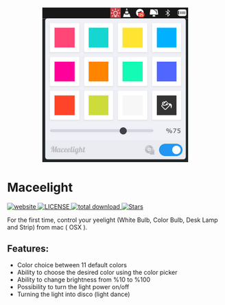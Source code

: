 <p align="center">
  <img src="https://raw.githubusercontent.com/mohammad1ta/maceelight/master/demo.jpg" title="Application Demo" alt="Application demo" width="340" />
</p>

# Maceelight

<div>
  <!-- Version -->
  <a href="https://marktext.github.io/website">
    <img src="https://badge.fury.io/gh/mohammad1ta%2Fmaceelight.svg" alt="website">
  </a>
  <!-- License -->
  <a href="https://github.com/mohammad1ta/maceelight/blob/master/LICENSE">
    <img src="https://img.shields.io/github/license/mohammad1ta/maceelight.svg" alt="LICENSE">
  </a>
  <!-- Downloads total -->
  <a href="https://github.com/mohammad1ta/maceelight/releases">
    <img src="https://img.shields.io/github/downloads/mohammad1ta/maceelight/1.0.1/total.svg" alt="total download">
  </a>
  <!-- Stars -->
  <a href="https://github.com/mohammad1ta/maceelight">
    <img src="https://img.shields.io/github/stars/mohammad1ta/maceelight.svg" alt="Stars">
  </a>
</div>
  
For the first time, control your yeelight (White Bulb, Color Bulb, Desk Lamp and Strip) from mac ( OSX ).  


## Features:
* Color choice between 11 default colors
* Ability to choose the desired color using the color picker
* Ability to change brightness from %10 to %100
* Possibility to turn the light power on/off
* Turning the light into disco (light dance)
